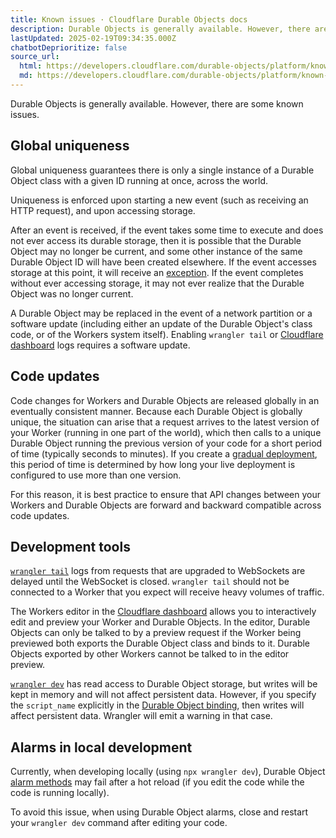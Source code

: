 ```yaml
---
title: Known issues · Cloudflare Durable Objects docs
description: Durable Objects is generally available. However, there are some known issues.
lastUpdated: 2025-02-19T09:34:35.000Z
chatbotDeprioritize: false
source_url:
  html: https://developers.cloudflare.com/durable-objects/platform/known-issues/
  md: https://developers.cloudflare.com/durable-objects/platform/known-issues/index.md
---
```


Durable Objects is generally available. However, there are some known issues.

## Global uniqueness

Global uniqueness guarantees there is only a single instance of a Durable Object class with a given ID running at once, across the world.

Uniqueness is enforced upon starting a new event (such as receiving an HTTP request), and upon accessing storage.

After an event is received, if the event takes some time to execute and does not ever access its durable storage, then it is possible that the Durable Object may no longer be current, and some other instance of the same Durable Object ID will have been created elsewhere. If the event accesses storage at this point, it will receive an [exception](https://developers.cloudflare.com/durable-objects/observability/troubleshooting/). If the event completes without ever accessing storage, it may not ever realize that the Durable Object was no longer current.

A Durable Object may be replaced in the event of a network partition or a software update (including either an update of the Durable Object's class code, or of the Workers system itself). Enabling `wrangler tail` or [Cloudflare dashboard](https://dash.cloudflare.com/) logs requires a software update.

## Code updates

Code changes for Workers and Durable Objects are released globally in an eventually consistent manner. Because each Durable Object is globally unique, the situation can arise that a request arrives to the latest version of your Worker (running in one part of the world), which then calls to a unique Durable Object running the previous version of your code for a short period of time (typically seconds to minutes). If you create a [gradual deployment](https://developers.cloudflare.com/workers/configuration/versions-and-deployments/gradual-deployments/), this period of time is determined by how long your live deployment is configured to use more than one version.

For this reason, it is best practice to ensure that API changes between your Workers and Durable Objects are forward and backward compatible across code updates.

## Development tools

[`wrangler tail`](https://developers.cloudflare.com/workers/wrangler/commands/#tail) logs from requests that are upgraded to WebSockets are delayed until the WebSocket is closed. `wrangler tail` should not be connected to a Worker that you expect will receive heavy volumes of traffic.

The Workers editor in the [Cloudflare dashboard](https://dash.cloudflare.com/) allows you to interactively edit and preview your Worker and Durable Objects. In the editor, Durable Objects can only be talked to by a preview request if the Worker being previewed both exports the Durable Object class and binds to it. Durable Objects exported by other Workers cannot be talked to in the editor preview.

[`wrangler dev`](https://developers.cloudflare.com/workers/wrangler/commands/#dev) has read access to Durable Object storage, but writes will be kept in memory and will not affect persistent data. However, if you specify the `script_name` explicitly in the [Durable Object binding](https://developers.cloudflare.com/workers/runtime-apis/bindings/), then writes will affect persistent data. Wrangler will emit a warning in that case.

## Alarms in local development

Currently, when developing locally (using `npx wrangler dev`), Durable Object [alarm methods](https://developers.cloudflare.com/durable-objects/api/alarms) may fail after a hot reload (if you edit the code while the code is running locally).

To avoid this issue, when using Durable Object alarms, close and restart your `wrangler dev` command after editing your code.
